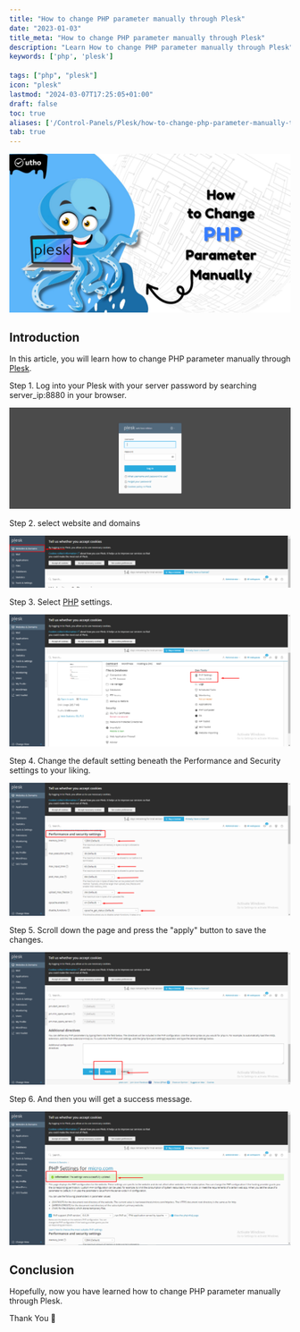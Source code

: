 ```yaml
---
title: "How to change PHP parameter manually through Plesk"
date: "2023-01-03"
title_meta: "How to change PHP parameter manually through Plesk"
description: "Learn How to change PHP parameter manually through Plesk"
keywords: ['php', 'plesk']

tags: ["php", "plesk"]
icon: "plesk"
lastmod: "2024-03-07T17:25:05+01:00"
draft: false
toc: true
aliases: ['/Control-Panels/Plesk/how-to-change-php-parameter-manually-through-plesk/']
tab: true
---
```


![How to change PHP parameter manually through Plesk](images/How-to-change-PHP-parameter-manually-through-Plesk_utho.jpg)

## Introduction

In this article, you will learn how to change PHP parameter manually through [Plesk](https://en.wikipedia.org/wiki/Plesk).

Step 1. Log into your Plesk with your server password by searching server\_ip:8880 in your browser.

![command output](images/image-679-1024x367.png)

Step 2. select website and domains 

![PHP parameter manually through Plesk](images/image-723-1024x188.png)

Step 3. Select [PHP](https://utho.com/docs/tutorial/how-to-change-the-php-version-on-plesk/) settings. 

![command output](images/image-725-1024x481.png)

Step 4. Change the default setting beneath the Performance and Security settings to your liking. 

![change PHP parameter manually through Plesk.](images/image-729-1024x482.png)

Step 5. Scroll down the page and press the "apply" button to save the changes.

![command output](images/image-727-1024x482.png)

Step 6. And then you will get a success message.

![step output](images/image-728-1024x485.png)

## Conclusion

Hopefully, now you have learned how to change PHP parameter manually through Plesk.

Thank You 🙂
